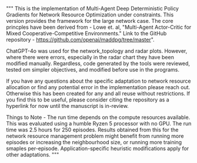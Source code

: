 """
This is the implementation of Multi-Agent Deep Deterministic Policy Gradients for Network Resource Optimization under constraints. 
This version provides the framework for the large network case.
The core princples have been derived from - Lowe et. al, "Multi-Agent Actor-Critic for Mixed Cooperative-Competitive Environments."
Link to the GitHub repository - https://github.com/openai/maddpg/tree/master".

ChatGPT-4o was used for the network_topology and radar plots. However, where there were errors, especially in the radar chart
they have been modified manually. Regardless, code generated by the tools were reviewed, tested om simpler objectives, and modified before use in the programs.

If you have any questions about the specific adaptation to network resource allocation or find any potential error in the 
implementation please reach out. Otherwise this has been created for any and all reuse without restrictions. If you find this
to be useful, please consider citing the repository as a hyperlink for now until the manuscript is in-review.

Things to Note - The run time depends on the compute resources available. This was evaluated using a humble Ryzen 5 processor with
no GPU. The run time was 2.5 hours for 250 episodes. Results obtained from this for the network resource management problem
might benefit from running more episodes or increasing the neighbourhood size, or running more training smaples per-episode. 
Application-specific heuristic modifications apply for other adaptations.
"""
